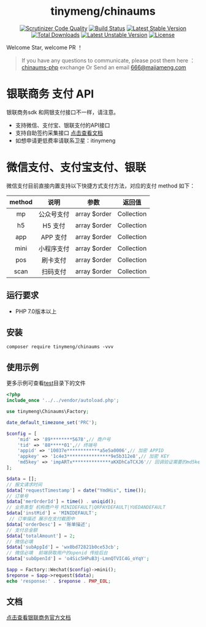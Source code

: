 <h1 align="center">tinymeng/chinaums</h1>
<p align="center">
<a href="https://scrutinizer-ci.com/g/majiameng/chinaums-php/?branch=master"><img src="https://scrutinizer-ci.com/g/majiameng/chinaums-php/badges/quality-score.png?b=master" alt="Scrutinizer Code Quality"></a>
<a href="https://scrutinizer-ci.com/g/majiameng/chinaums-php/build-status/master"><img src="https://scrutinizer-ci.com/g/majiameng/chinaums-php/badges/build.png?b=master" alt="Build Status"></a>
<a href="https://packagist.org/packages/tinymeng/chinaums"><img src="https://poser.pugx.org/tinymeng/chinaums/v/stable" alt="Latest Stable Version"></a>
<a href="https://github.com/majiameng/chinaums-php/tags"><img src="https://poser.pugx.org/tinymeng/chinaums/downloads" alt="Total Downloads"></a>
<a href="https://packagist.org/packages/tinymeng/chinaums"><img src="https://poser.pugx.org/tinymeng/chinaums/v/unstable" alt="Latest Unstable Version"></a>
<a href="https://github.com/majiameng/chinaums-php/blob/master/LICENSE"><img src="https://poser.pugx.org/tinymeng/chinaums/license" alt="License"></a>
</p>


Welcome Star, welcome PR ！

> If you have any questions to communicate, please post them here ： [chinaums-php](https://github.com/majiameng/chinaums-php/issues/) exchange Or Send an email 666@majiameng.com

# 银联商务 支付 API
银联商务sdk 和网银支付接口不一样，请注意。

* 支持微信、支付宝、银联支付的API接口
* 支持自助签约采集接口 [点击查看文档](/src/Service/Contract/README.md)
* 如想申请更低费率请联系卫星：itinymeng 

# 微信支付、支付宝支付、银联

微信支付目前直接内置支持以下快捷方式支付方法，对应的支付 method 如下：

|  method  |   说明   |      参数      |    返回值     |
|:--------:|:------:|:------------:|:----------:|
|    mp    | 公众号支付  | array $order | Collection |
|    h5    | H5 支付  | array $order | Collection |
|   app    | APP 支付 | array $order | Collection |
|   mini   | 小程序支付  | array $order | Collection |
|   pos    |  刷卡支付  | array $order | Collection |
|   scan   |  扫码支付  | array $order | Collection |


## 运行要求
* PHP 7.0版本以上

## 安装
```shell
composer require tinymeng/chinaums -vvv
```
## 使用示例
更多示例可查看[test](example/Wechat/)目录下的文件

```php
<?php
include_once '../../vendor/autoload.php';

use tinymeng\Chinaums\Factory;

date_default_timezone_set('PRC');

$config = [
    'mid' => '89********5678',// 商户号
    'tid' => '88*****01',// 终端号
    'appid' => '10037e************a5e5a0006',// 加密 APPID
    'appkey' => '1c4e3****************9e5b312e8',// 加密 KEY
    'md5key' => 'impARTx**************aKXDhCaTCXJ6'// 回调验证需要的md5key
];

$data = [];
// 报文请求时间
$data['requestTimestamp'] = date("YmdHis", time());
// 订单号
$data['merOrderId'] = time() . uniqid();
// 业务类型 机构商户号 MINIDEFAULT|QRPAYDEFAULT|YUEDANDEFAULT
$data['instMid'] = 'MINIDEFAULT';
 // 订单描述 展示在支付截图中
$data['orderDesc'] = '账单描述';
// 支付总金额
$data['totalAmount'] = 2; 
// 微信必填
$data['subAppId'] = 'wx0bd72821b0ce53cb';  
// 微信必填  前端获取用户的openid 传给后台
$data['subOpenId'] = 'o4Sic5HPuB3j-LmnQTVIC4G_oYqY';

$app = Factory::Wechat($config)->mini();
$reponse = $app->request($data);
echo 'response:' . $reponse . PHP_EOL;


```
## 文档
[点击查看银联商务官方文档](https://open.chinaums.com/resources/?code=651539656974952&url=b7abc3a6-0c49-43d4-ad7d-f6dd16ff35eb)


